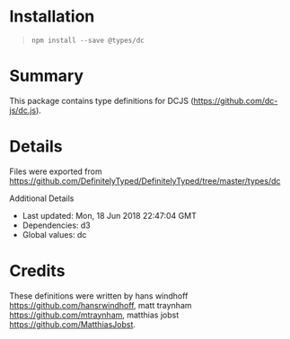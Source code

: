 # Installation
> `npm install --save @types/dc`

# Summary
This package contains type definitions for DCJS (https://github.com/dc-js/dc.js).

# Details
Files were exported from https://github.com/DefinitelyTyped/DefinitelyTyped/tree/master/types/dc

Additional Details
 * Last updated: Mon, 18 Jun 2018 22:47:04 GMT
 * Dependencies: d3
 * Global values: dc

# Credits
These definitions were written by hans windhoff <https://github.com/hansrwindhoff>, matt traynham <https://github.com/mtraynham>, matthias jobst <https://github.com/MatthiasJobst>.
